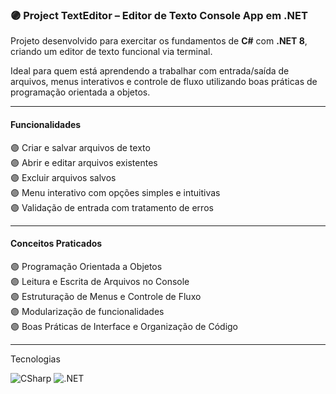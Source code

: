 ### 🟣 Project TextEditor – Editor de Texto Console App em .NET

Projeto desenvolvido para exercitar os fundamentos de **C#** com **.NET 8**, criando um editor de texto funcional via terminal.

Ideal para quem está aprendendo a trabalhar com entrada/saída de arquivos, menus interativos e controle de fluxo utilizando boas práticas de programação orientada a objetos.

---

####  Funcionalidades

🟣 Criar e salvar arquivos de texto  
🟣 Abrir e editar arquivos existentes  
🟣 Excluir arquivos salvos  
🟣 Menu interativo com opções simples e intuitivas  
🟣 Validação de entrada com tratamento de erros  

---

####  Conceitos Praticados

🟣 Programação Orientada a Objetos  
🟣 Leitura e Escrita de Arquivos no Console  
🟣 Estruturação de Menus e Controle de Fluxo  
🟣 Modularização de funcionalidades  
🟣 Boas Práticas de Interface e Organização de Código  

---

Tecnologias  
<p>
  <img src="https://img.shields.io/badge/CSharp-512BD4?style=flat&logo=csharp&logoColor=white" alt="CSharp" />
  <img src="https://img.shields.io/badge/.NET-5C2D91?style=flat&logo=dotnet&logoColor=white" alt=".NET" />
</p>
